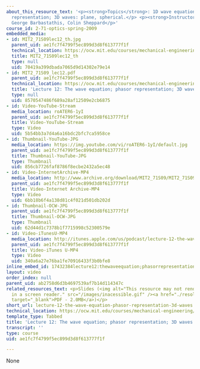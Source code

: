 ```yaml
---
about_this_resource_text: '<p><strong>Topics</strong>: 1D wave equation; complex (phasor)
  representation; 3D waves: plane, spherical.</p> <p><strong>Instructors</strong>:
  George Barbastathis, Colin Sheppard</p>'
course_id: 2-71-optics-spring-2009
embedded_media:
- id: MIT2_71S09lec12_th.jpg
  parent_uid: ae1fc7f4799f5ec899d3d8f613777f1f
  technical_location: https://ocw.mit.edu/courses/mechanical-engineering/2-71-optics-spring-2009/video-lectures/lecture-12-the-wave-equation-phasor-representation-3d-waves/MIT2_71S09lec12_th.jpg
  title: MIT2_71S09lec12_th
  type: null
  uid: 70419a399dbada7065d9d14302e79e14
- id: MIT2_71S09_lec12.pdf
  parent_uid: ae1fc7f4799f5ec899d3d8f613777f1f
  technical_location: https://ocw.mit.edu/courses/mechanical-engineering/2-71-optics-spring-2009/video-lectures/lecture-12-the-wave-equation-phasor-representation-3d-waves/MIT2_71S09_lec12.pdf
  title: 'Lecture 12: The wave equation; phasor representation; 3D waves'
  type: null
  uid: 8570547486f689a28af12509e2cb6875
- id: Video-YouTube-Stream
  media_location: roATER6-1yI
  parent_uid: ae1fc7f4799f5ec899d3d8f613777f1f
  title: Video-YouTube-Stream
  type: Video
  uid: 5b54bb3a7d4a6a16bdc2bfc7ca5958ce
- id: Thumbnail-YouTube-JPG
  media_location: https://img.youtube.com/vi/roATER6-1yI/default.jpg
  parent_uid: ae1fc7f4799f5ec899d3d8f613777f1f
  title: Thumbnail-YouTube-JPG
  type: Thumbnail
  uid: 856cb7726faf8786f8ecbe2432a5ec48
- id: Video-InternetArchive-MP4
  media_location: http://www.archive.org/download/MIT2_71S09/MIT2_71S09lec12_300k.mp4
  parent_uid: ae1fc7f4799f5ec899d3d8f613777f1f
  title: Video-Internet Archive-MP4
  type: Video
  uid: 6bb18b6f4a138d81c4f021d501db202d
- id: Thumbnail-OCW-JPG
  parent_uid: ae1fc7f4799f5ec899d3d8f613777f1f
  title: Thumbnail-OCW-JPG
  type: Thumbnail
  uid: 62d44d1c7378b1f7715998c52300579e
- id: Video-iTunesU-MP4
  media_location: http://itunes.apple.com/us/podcast/lecture-12-the-wave-equation/id458340461?i=96552946
  parent_uid: ae1fc7f4799f5ec899d3d8f613777f1f
  title: Video-iTunes U-MP4
  type: Video
  uid: 340a6a27e76ba1fe70916433f3b0bfe8
inline_embed_id: 17432384lecture12:thewaveequation;phasorrepresentation;3dwaves29430632
layout: video
order_index: null
parent_uid: ab2758d6d3b4697539af7b14d114347c
related_resources_text: <p>Slides (<img alt="This resource may not render correctly
  in a screen reader." src="/images/inacessible.gif" /><a href="./resolveuid/8570547486f689a28af12509e2cb6875"
  target="_blank">PDF - 2.0MB</a>)</p>
short_url: lecture-12-the-wave-equation-phasor-representation-3d-waves
technical_location: https://ocw.mit.edu/courses/mechanical-engineering/2-71-optics-spring-2009/video-lectures/lecture-12-the-wave-equation-phasor-representation-3d-waves
template_type: Tabbed
title: 'Lecture 12: The wave equation; phasor representation; 3D waves'
transcript: ''
type: course
uid: ae1fc7f4799f5ec899d3d8f613777f1f

---
```

None
